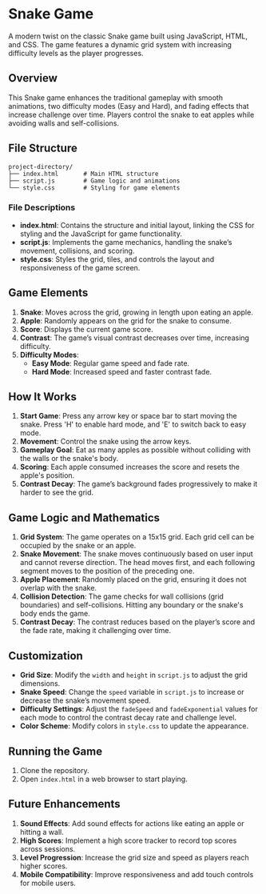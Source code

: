 # Snake Game

A modern twist on the classic Snake game built using JavaScript, HTML, and CSS. The game features a dynamic grid system with increasing difficulty levels as the player progresses.

## Overview

This Snake game enhances the traditional gameplay with smooth animations, two difficulty modes (Easy and Hard), and fading effects that increase challenge over time. Players control the snake to eat apples while avoiding walls and self-collisions.

## File Structure

```
project-directory/
├── index.html       # Main HTML structure
├── script.js        # Game logic and animations
└── style.css        # Styling for game elements
```

### File Descriptions
- **index.html**: Contains the structure and initial layout, linking the CSS for styling and the JavaScript for game functionality.
- **script.js**: Implements the game mechanics, handling the snake’s movement, collisions, and scoring.
- **style.css**: Styles the grid, tiles, and controls the layout and responsiveness of the game screen.

## Game Elements

1. **Snake**: Moves across the grid, growing in length upon eating an apple.
2. **Apple**: Randomly appears on the grid for the snake to consume.
3. **Score**: Displays the current game score.
4. **Contrast**: The game’s visual contrast decreases over time, increasing difficulty.
5. **Difficulty Modes**:
   - **Easy Mode**: Regular game speed and fade rate.
   - **Hard Mode**: Increased speed and faster contrast fade.

## How It Works

1. **Start Game**: Press any arrow key or space bar to start moving the snake. Press 'H' to enable hard mode, and 'E' to switch back to easy mode.
2. **Movement**: Control the snake using the arrow keys.
3. **Gameplay Goal**: Eat as many apples as possible without colliding with the walls or the snake's body.
4. **Scoring**: Each apple consumed increases the score and resets the apple's position.
5. **Contrast Decay**: The game’s background fades progressively to make it harder to see the grid.

## Game Logic and Mathematics

1. **Grid System**: The game operates on a 15x15 grid. Each grid cell can be occupied by the snake or an apple.
2. **Snake Movement**: The snake moves continuously based on user input and cannot reverse direction. The head moves first, and each following segment moves to the position of the preceding one.
3. **Apple Placement**: Randomly placed on the grid, ensuring it does not overlap with the snake.
4. **Collision Detection**: The game checks for wall collisions (grid boundaries) and self-collisions. Hitting any boundary or the snake's body ends the game.
5. **Contrast Decay**: The contrast reduces based on the player’s score and the fade rate, making it challenging over time.

## Customization

- **Grid Size**: Modify the `width` and `height` in `script.js` to adjust the grid dimensions.
- **Snake Speed**: Change the `speed` variable in `script.js` to increase or decrease the snake’s movement speed.
- **Difficulty Settings**: Adjust the `fadeSpeed` and `fadeExponential` values for each mode to control the contrast decay rate and challenge level.
- **Color Scheme**: Modify colors in `style.css` to update the appearance.

## Running the Game

1. Clone the repository.
2. Open `index.html` in a web browser to start playing.

## Future Enhancements

1. **Sound Effects**: Add sound effects for actions like eating an apple or hitting a wall.
2. **High Scores**: Implement a high score tracker to record top scores across sessions.
3. **Level Progression**: Increase the grid size and speed as players reach higher scores.
4. **Mobile Compatibility**: Improve responsiveness and add touch controls for mobile users.

